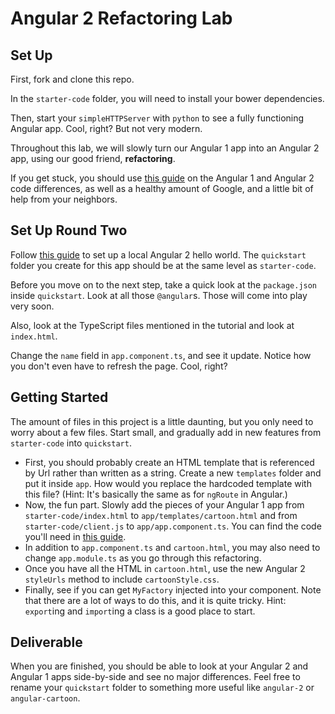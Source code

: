 # Angular 2 Refactoring Lab

## Set Up

First, fork and clone this repo.  

In the `starter-code` folder, you will need to install your bower dependencies.  

Then, start your `simpleHTTPServer` with `python` to see a fully functioning Angular app.  Cool, right?  But not very modern.

Throughout this lab, we will slowly turn our Angular 1 app into an Angular 2 app, using our good friend, **refactoring**.

If you get stuck, you should use [this guide](https://angular.io/docs/ts/latest/cookbook/a1-a2-quick-reference.html) on the Angular 1 and Angular 2 code differences, as well as a healthy amount of Google, and a little bit of help from your neighbors.

## Set Up Round Two

Follow [this guide](https://angular.io/docs/ts/latest/guide/setup.html) to set up a local Angular 2 hello world.  The `quickstart` folder you create for this app should be at the same level as `starter-code`.  

Before you move on to the next step, take a quick look at the `package.json` inside `quickstart`.  Look at all those `@angular`s.  Those will come into play very soon.  

Also, look at the TypeScript files mentioned in the tutorial and look at `index.html`.  

Change the `name` field in `app.component.ts`, and see it update.  Notice how you don't even have to refresh the page.  Cool, right?

## Getting Started

The amount of files in this project is a little daunting, but you only need to worry about a few files.  Start small, and gradually add in new features from `starter-code` into `quickstart`.

- First, you should probably create an HTML template that is referenced by Url rather than written as a string.  Create a new `templates` folder and put it inside `app`.  How would you replace the hardcoded template with this file? (Hint: It's basically the same as for `ngRoute` in Angular.)
- Now, the fun part.  Slowly add the pieces of your Angular 1 app from `starter-code/index.html` to `app/templates/cartoon.html` and from `starter-code/client.js` to `app/app.component.ts`.  You can find the code you'll need in [this guide](https://angular.io/docs/ts/latest/cookbook/a1-a2-quick-reference.html).
- In addition to `app.component.ts` and `cartoon.html`, you may also need to change `app.module.ts` as you go through this refactoring.
- Once you have all the HTML in `cartoon.html`, use the new Angular 2 `styleUrls` method to include `cartoonStyle.css`.
- Finally, see if you can get `MyFactory` injected into your component.  Note that there are a lot of ways to do this, and it is quite tricky.  Hint: `export`ing and `import`ing a class is a good place to start.

## Deliverable

When you are finished, you should be able to look at your Angular 2 and Angular 1 apps side-by-side and see no major differences.  Feel free to rename your `quickstart` folder to something more useful like `angular-2` or `angular-cartoon`.
